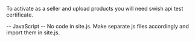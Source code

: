 To activate as a seller and upload products you will need swish api test certificate. 

-- JavaScript --
No code in site.js. Make separate js files accordingly and import them in site.js.
